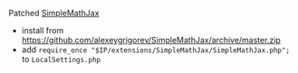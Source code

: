 Patched [SimpleMathJax](https://www.mediawiki.org/wiki/Extension:SimpleMathJax)


- install from https://github.com/alexeygrigorev/SimpleMathJax/archive/master.zip
- add `require_once "$IP/extensions/SimpleMathJax/SimpleMathJax.php";` to `LocalSettings.php`

